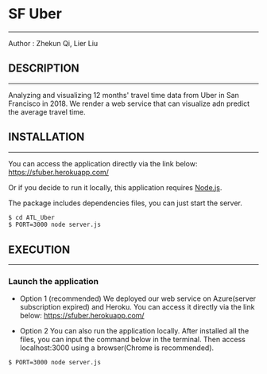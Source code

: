 # SF Uber

-------------

Author          : Zhekun Qi, Lier Liu


## DESCRIPTION
-------------

Analyzing and visualizing 12 months' travel time data from Uber in San Francisco in 2018. We render a web service that can visualize adn predict the average travel time. 

## INSTALLATION
-------------
You can access the application directly via the link below:
https://sfuber.herokuapp.com/

Or if you decide to run it locally, this application requires [Node.js](https://nodejs.org/).

The package includes dependencies files, you can just start the server.

```sh
$ cd ATL_Uber
$ PORT=3000 node server.js
```

## EXECUTION
-------------

###   Launch the application
 - Option 1 (recommended)
We deployed our web service on Azure(server subscription expired) and Heroku. You can access it directly via the link below:
https://sfuber.herokuapp.com/

 - Option 2
You can also run the application locally. After installed all the files, you can input the command below in the terminal.  Then access localhost:3000 using a browser(Chrome is recommended).
```sh 
$ PORT=3000 node server.js
```


